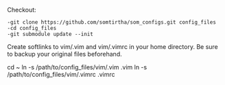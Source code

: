 Checkout:
```
-git clone https://github.com/somtirtha/som_configs.git config_files
-cd config_files
-git submodule update --init
```
Create softlinks to vim/.vim and vim/.vimrc in your home directory. Be sure to backup your original files beforehand.

cd ~
ln -s /path/to/config_files/vim/.vim .vim
ln -s /path/to/config_files/vim/.vimrc .vimrc



